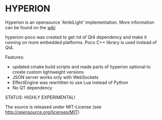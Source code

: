 HYPERION
========

Hyperion is an opensource 'AmbiLight' implementation.
More information can be found on the [wiki](https://github.com/tvdzwan/hyperion/wiki)

hyperion-poco was created to get rid of Qt4 dependency and make it running on more embedded platforms. Poco C++ library is used instead of Qt4.

Features:
- updated cmake build scripts and made parts of hyperion optional to create custom lightweight versions
- JSON server works only with WebSockets
- EffectEngine was rewrtitten to use Lua instead of Python
- No QT dependency

STATUS: HIGHLY EXPERIMENTAL!

The source is released under MIT-License (see http://opensource.org/licenses/MIT).
